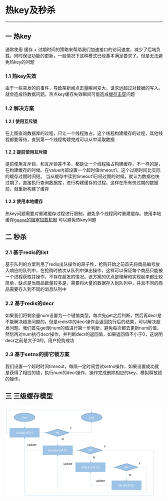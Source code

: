 # 热key及秒杀
---
## 一 热key
通常使用 缓存 + 过期时间的策略来帮助我们加速接口的访问速度，减少了后端负载，同时保证功能的更新，一般情况下这种模式已经基本满足要求了。但是无法避免热key的问题
### 1.1 热key失效 
由于一些突发的的事件，导致某新闻点击量瞬间变大，请求远超过对数据的写入。就会造成热数据问题。热点key缓存失效瞬间可能造成[缓存击穿](/markdown/cache/cache.md)问题 
### 1.2 解决方案
#### 1.2.1 使用互斥锁
在上图查询数据库的过程，只让一个线程独占，这个线程构建缓存的过程，其他线程都要等待，直到第一个线程构建完成可以从中读取数据
#### 1.2.2 提前使用互斥锁
提前使用互斥锁，和互斥锁差不多，都是让一个线程独占构建缓存，不一样的是，在构建缓存的时候。在value内部设置一个超时值timeout1，这个过期时间比实际的缓存过期时间短。
当从缓存中读到timeout1已经过期的时候，就认为数据也快过期了，直接执行查询数据库，进行构建缓存的过程。这样在所有快过期的数据前，就重新构建了缓存
#### 1.2.3 使用本地缓存
热key问题需要对重建缓存过程进行限制，避免多个线程同时重建缓存。使用本地缓存[guava的阻塞加载机制](/markdown/cache/guava.md) 可以避免热key问题

## 二 秒杀
### 2.1 基于redis的list
基于队列的方案利用了redis出队操作的原子性，抢购开始之前首先将商品编号放入响应的队列中，在抢购时依次从队列中弹出操作，这样可以保证每个商品只能被一个进程获取并操作，不存在超发的情况。该方案的优点是理解和实现起来都比较简单，缺点是当商品数量较多是，需要将大量的数据存入到队列中，并且不同的商品需要存入到不同的消息队列中
### 2.2 基于redis的decr
如果我们将剩余量num设置为一个键值类型，每次先get之后判断，然后再decr是不能解决超发问题的。但是redis中的decr操作会返回执行后的结果，可以解决超发问题。我们首先get到num的值进行第一步判断，避免每次都去更新num的值，然后再对num执行decr操作，并判断decr的返回值，如果返回值不小于0，这说明decr之前是大于0的，用户抢购成功
### 2.3 基于setnx的排它锁方案
我们设置一个超时时间timeout，每隔一定时间尝试setnx操作，如果设置成功就是获得了相应的锁，执行num的decr操作，操作完成删除相应的key，模拟释放锁的操作。

## 三 三级缓存模型
![三级缓存模型](../../picture/cache/三级缓存结构.PNG)